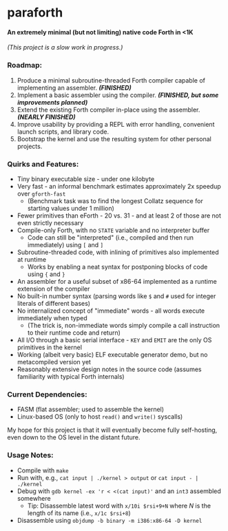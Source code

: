 # paraforth
#### An extremely minimal (but not limiting) native code Forth in <1K

_(This project is a slow work in progress.)_

### Roadmap:

1. Produce a minimal subroutine-threaded Forth compiler capable of implementing an assembler. ***(FINISHED)***
2. Implement a basic assembler using the compiler. ***(FINISHED, but some improvements planned)***
3. Extend the existing Forth compiler in-place using the assembler. ***(NEARLY FINISHED)***
4. Improve usability by providing a REPL with error handling, convenient launch scripts, and library code.
5. Bootstrap the kernel and use the resulting system for other personal projects.

### Quirks and Features:

* Tiny binary executable size - under one kilobyte
* Very fast - an informal benchmark estimates approximately 2x speedup over `gforth-fast`
  * (Benchmark task was to find the longest Collatz sequence for starting values under 1 million)
* Fewer primitives than eForth - 20 vs. 31 - and at least 2 of those are not even strictly necessary
* Compile-only Forth, with no `STATE` variable and no interpreter buffer
  * Code can still be "interpreted" (i.e., compiled and then run immediately) using `[` and `]`
* Subroutine-threaded code, with inlining of primitives also implemented at runtime
  * Works by enabling a neat syntax for postponing blocks of code using `{` and `}`
* An assembler for a useful subset of x86-64 implemented as a runtime extension of the compiler
* No built-in number syntax (parsing words like `$` and `#` used for integer literals of different bases)
* No internalized concept of "immediate" words - all words execute immediately when typed
  * (The trick is, non-immediate words simply compile a call instruction to their runtime code and return)
* All I/O through a basic serial interface - `KEY` and `EMIT` are the only OS primitives in the kernel
* Working (albeit very basic) ELF executable generator demo, but no metacompiled version yet
* Reasonably extensive design notes in the source code (assumes familiarity with typical Forth internals)

### Current Dependencies:

* FASM (flat assembler; used to assemble the kernel)
* Linux-based OS (only to host `read()` and `write()` syscalls)

My hope for this project is that it will eventually become fully self-hosting, even down to the OS level in the distant future.

### Usage Notes:

* Compile with `make`
* Run with, e.g., `cat input | ./kernel > output` or `cat input - | ./kernel`
* Debug with `gdb kernel -ex 'r < <(cat input)'` and an `int3` assembled somewhere
  * Tip: Disassemble latest word with `x/10i $rsi+9+N` where *N* is the length of its name (i.e., `x/1c $rsi+8`)
* Disassemble using `objdump -b binary -m i386:x86-64 -D kernel`
